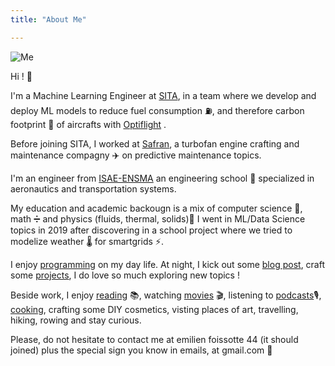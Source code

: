```yaml
---
title: "About Me"

---
```


![Me](/img/me/me.png#center)

Hi ! 👋

I'm a Machine Learning Engineer at [SITA](https://www.sita.aero/), in a team where we develop and deploy
ML models to reduce fuel consumption ⛽, and therefore carbon footprint 🍃 of aircrafts with
[Optiflight](https://www.sita.aero/solutions/sita-for-aircraft/digital-day-of-operations/optiflight/) .

Before joining SITA, I worked at [Safran](https://www.safran-group.com/), a turbofan
engine crafting and maintenance compagny ✈️ on predictive maintenance topics.

I'm an engineer from [ISAE-ENSMA](https://www.ensma.fr/) an engineering school 🏫 specialized in aeronautics
and transportation systems.


My education and academic backougn is a mix of computer science 🤖, math ➗ and physics
(fluids, thermal, solids)🔬
I went in ML/Data Science topics in 2019 after discovering in a school project where we
 tried to modelize weather 🌡️ for smartgrids ⚡.

I enjoy [programming](https://github.com/Emilien-Foissotte/) on my day life.
At night, I kick out some [blog post](/archives/), craft some [projects](https://www.datascienceportfol.io/EmilienFoissotte), I do love so much exploring new topics !

Beside work, I enjoy [reading](https://en.wikipedia.org/wiki/Animal_Farm) 📚, watching [movies](https://en.wikipedia.org/wiki/The_Night_of_the_12th)  🎬,
listening to [podcasts](https://www.binge.audio/podcast/programme-b)🎙️, [cooking](https://www.undejeunerdesoleil.com), crafting some DIY cosmetics, visting places of art, travelling, hiking, rowing and stay curious.

Please, do not hesitate to contact me at emilien foissotte 44 (it should joined) plus the
special sign you know in emails, at gmail.com 📨

